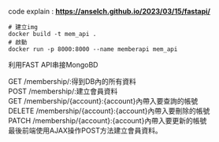 code explain : __https://anselch.github.io/2023/03/15/fastapi/__

```
# 建立img
docker build -t mem_api .
# 啟動
docker run -p 8000:8000 --name memberapi mem_api
```

利用FAST API串接MongoBD

GET /membership/:得到DB內的所有資料  
POST /membership/:建立會員資料  
GET /membership/{account}:{account}內帶入要查詢的帳號  
DELETE /membership/{account}:{account}內帶入要刪除的帳號  
PATCH /membership/{account}:{account}內帶入要更新的帳號  
最後前端使用AJAX操作POST方法建立會員資料。